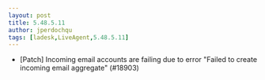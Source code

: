 ```yaml
---
layout: post
title: 5.48.5.11
author: jperdochqu
tags: [ladesk,LiveAgent,5.48.5.11]
---
```

- [Patch] Incoming email accounts are failing due to error "Failed to create incoming email aggregate" (#18903)
